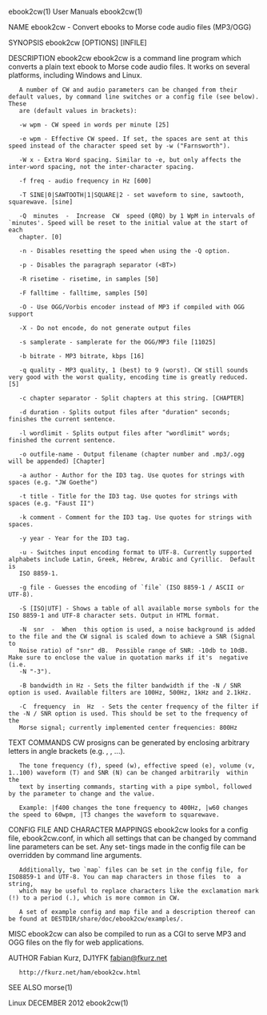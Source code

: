 ebook2cw(1)                                                        User Manuals                                                        ebook2cw(1)

NAME
       ebook2cw - Convert ebooks to Morse code audio files (MP3/OGG)

SYNOPSIS
       ebook2cw [OPTIONS] [INFILE]

DESCRIPTION
       ebook2cw  ebook2cw  is  a  command line program which converts a plain text ebook to Morse code audio files. It works on several platforms,
       including Windows and Linux.

       A number of CW and audio parameters can be changed from their default values, by command line switches or a config file (see below).  These
       are (default values in brackets):

       -w wpm - CW speed in words per minute [25]

       -e wpm - Effective CW speed. If set, the spaces are sent at this speed instead of the character speed set by -w ("Farnsworth").

       -W x - Extra Word spacing. Similar to -e, but only affects the inter-word spacing, not the inter-character spacing.

       -f freq - audio frequency in Hz [600]

       -T SINE|0|SAWTOOTH|1|SQUARE|2 - set waveform to sine, sawtooth, squarewave. [sine]

       -Q  minutes  -  Increase  CW  speed (QRQ) by 1 WpM in intervals of `minutes'. Speed will be reset to the initial value at the start of each
       chapter. [0]

       -n - Disables resetting the speed when using the -Q option.

       -p - Disables the paragraph separator (<BT>)

       -R risetime - risetime, in samples [50]

       -F falltime - falltime, samples [50]

       -O - Use OGG/Vorbis encoder instead of MP3 if compiled with OGG support

       -X - Do not encode, do not generate output files

       -s samplerate - samplerate for the OGG/MP3 file [11025]

       -b bitrate - MP3 bitrate, kbps [16]

       -q quality - MP3 quality, 1 (best) to 9 (worst). CW still sounds very good with the worst quality, encoding time is greatly reduced. [5]

       -c chapter separator - Split chapters at this string. [CHAPTER]

       -d duration - Splits output files after "duration" seconds; finishes the current sentence.

       -l wordlimit - Splits output files after "wordlimit" words; finished the current sentence.

       -o outfile-name - Output filename (chapter number and .mp3/.ogg will be appended) [Chapter]

       -a author - Author for the ID3 tag. Use quotes for strings with spaces (e.g. "JW Goethe")

       -t title - Title for the ID3 tag. Use quotes for strings with spaces (e.g. "Faust II")

       -k comment - Comment for the ID3 tag. Use quotes for strings with spaces.

       -y year - Year for the ID3 tag.

       -u - Switches input encoding format to UTF-8. Currently supported alphabets include Latin, Greek, Hebrew, Arabic and Cyrillic.  Default  is
       ISO 8859-1.

       -g file - Guesses the encoding of `file` (ISO 8859-1 / ASCII or UTF-8).

       -S [ISO|UTF] - Shows a table of all available morse symbols for the ISO 8859-1 and UTF-8 character sets. Output in HTML format.

       -N  snr  -  When  this option is used, a noise background is added to the file and the CW signal is scaled down to achieve a SNR (Signal to
       Noise ratio) of "snr" dB.  Possible range of SNR: -10db to 10dB. Make sure to enclose the value in quotation marks if it's  negative  (i.e.
       -N "-3").

       -B bandwidth in Hz - Sets the filter bandwidth if the -N / SNR option is used. Available filters are 100Hz, 500Hz, 1kHz and 2.1kHz.

       -C  frequency  in  Hz  - Sets the center frequency of the filter if the -N / SNR option is used. This should be set to the frequency of the
       Morse signal; currently implemented center frequencies: 800Hz

TEXT COMMANDS
       CW prosigns can be generated by enclosing arbitrary letters in angle brackets (e.g. <AR>, <SK>, ...).

       The tone frequency (f), speed (w), effective speed (e), volume (v, 1..100) waveform (T) and SNR (N) can be changed arbitrarily  within  the
       text by inserting commands, starting with a pipe symbol, followed by the parameter to change and the value.

       Example: |f400 changes the tone frequency to 400Hz, |w60 changes the speed to 60wpm, |T3 changes the waveform to squarewave.

CONFIG FILE AND CHARACTER MAPPINGS
       ebook2cw  looks for a config file, ebook2cw.conf, in which all settings that can be changed by command line parameters can be set. Any set‐
       tings made in the config file can be overridden by command line arguments.

       Additionally, two `map` files can be set in the config file, for ISO8859-1 and UTF-8. You can map characters in those files  to  a  string,
       which may be useful to replace characters like the exclamation mark (!) to a period (.), which is more common in CW.

       A set of example config and map file and a description thereof can be found at DESTDIR/share/doc/ebook2cw/examples/.

MISC
       ebook2cw can also be compiled to run as a CGI to serve MP3 and OGG files on the fly for web applications.

AUTHOR
       Fabian Kurz, DJ1YFK <fabian@fkurz.net>

       http://fkurz.net/ham/ebook2cw.html

SEE ALSO
       morse(1)

Linux                                                              DECEMBER 2012                                                       ebook2cw(1)
